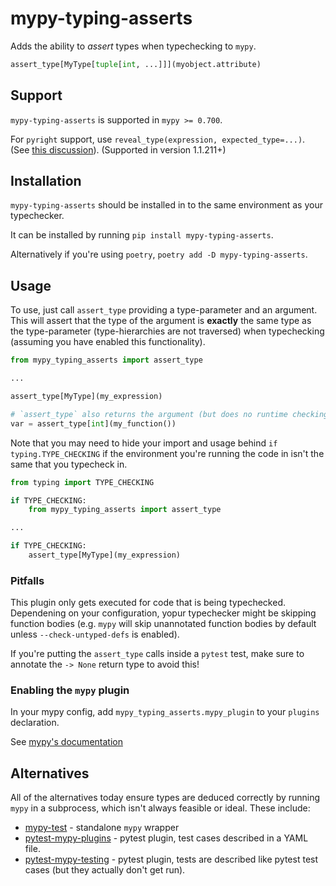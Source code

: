 # mypy-typing-asserts

Adds the ability to _assert_ types when typechecking to `mypy`.

```python
assert_type[MyType[tuple[int, ...]]](myobject.attribute)
```

## Support

`mypy-typing-asserts` is supported in `mypy >= 0.700`.

For `pyright` support, use `reveal_type(expression, expected_type=...)`. (See [this discussion](https://github.com/python/typing/discussions/1030#discussioncomment-1988476)). (Supported in version 1.1.211+)

## Installation

`mypy-typing-asserts` should be installed in to the same environment as your typechecker.

It can be installed by running `pip install mypy-typing-asserts`.

Alternatively if you're using `poetry`, `poetry add -D mypy-typing-asserts`.

## Usage

To use, just call `assert_type` providing a type-parameter and an argument. This will assert that
the type of the argument is __exactly__ the same type as the type-parameter (type-hierarchies are
not traversed) when typechecking (assuming you have enabled this functionality).

```python
from mypy_typing_asserts import assert_type

...

assert_type[MyType](my_expression)

# `assert_type` also returns the argument (but does no runtime checking)
var = assert_type[int](my_function())
```

Note that you may need to hide your import and usage behind `if typing.TYPE_CHECKING` if the
environment you're running the code in isn't the same that you typecheck in.

```python
from typing import TYPE_CHECKING

if TYPE_CHECKING:
    from mypy_typing_asserts import assert_type

...

if TYPE_CHECKING:
    assert_type[MyType](my_expression)
```

### Pitfalls

This plugin only gets executed for code that is being typechecked. Dependening on your configuration,
yopur typechecker might be skipping function bodies (e.g. `mypy` will skip unannotated function bodies
by default unless `--check-untyped-defs` is enabled).

If you're putting the `assert_type` calls inside a `pytest` test, make sure to annotate the `-> None`
return type to avoid this!

### Enabling the `mypy` plugin

In your mypy config, add `mypy_typing_asserts.mypy_plugin` to your `plugins` declaration.

See [mypy's documentation](https://mypy.readthedocs.io/en/stable/extending_mypy.html#configuring-mypy-to-use-plugins)


## Alternatives

All of the alternatives today ensure types are deduced correctly by running `mypy` in a subprocess,
which isn't always feasible or ideal. These include:

- [mypy-test](https://github.com/orsinium-labs/mypy-test) - standalone `mypy` wrapper
- [pytest-mypy-plugins](https://github.com/typeddjango/pytest-mypy-plugins) - pytest plugin, test cases described in a YAML file.
- [pytest-mypy-testing](https://github.com/davidfritzsche/pytest-mypy-testing) - pytest plugin, tests are described like pytest test cases (but they actually don't get run).
